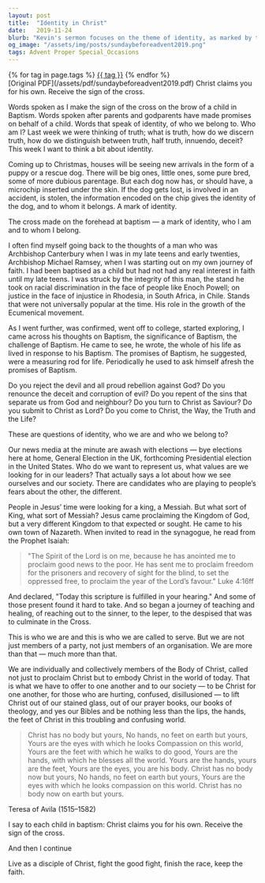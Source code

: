 ```yaml
---
layout: post
title:  "Identity in Christ"
date:   2019-11-24
blurb: "Kevin's sermon focuses on the theme of identity, as marked by the sign of the cross in baptism, and how it shapes our lives and responsibilities. He draws parallels between the identity given to us through Christ and the identity markers in our world, such as a dog's microchip. Kevin emphasizes the importance of embodying Christ in the world, serving others, and being Christ's hands, feet, and eyes on Earth, as inspired by Teresa of Avila."
og_image: "/assets/img/posts/sundaybeforeadvent2019.png"
tags: Advent Proper Special_Occasions
---    
```

<div class="tag-pills">
    {% for tag in page.tags %}
    <a href="{{ site.baseurl }}/tag/{{ tag | slugify }}" class="tag-pill">{{ tag }}</a>
    {% endfor %}
</div>
[Original PDF](/assets/pdf/sundaybeforeadvent2019.pdf)
Christ claims you for his own.
Receive the sign of the cross.

Words spoken as I make the sign of the cross on the brow of a child in Baptism. Words spoken after parents and godparents have made promises on behalf of a child. Words that speak of identity, of who we belong to. Who am I? Last week we were thinking of truth; what is truth, how do we discern truth, how do we distinguish between truth, half truth, innuendo, deceit? This week I want to think a bit about identity.

Coming up to Christmas, houses will be seeing new arrivals in the form of a puppy or a rescue dog. There will be big ones, little ones, some pure bred, some of more dubious parentage. But each dog now has, or should have, a microchip inserted under the skin. If the dog gets lost, is involved in an accident, is stolen, the information encoded on the chip gives the identity of the dog, and to whom it belongs. A mark of identity.

The cross made on the forehead at baptism — a mark of identity, who I am and to whom I belong.

I often find myself going back to the thoughts of a man who was Archbishop Canterbury when I was in my late teens and early twenties, Archbishop Michael Ramsey, when I was starting out on my own journey of faith. I had been baptised as a child but had not had any real interest in faith until my late teens. I was struck by the integrity of this man, the stand he took on racial discrimination in the face of people like Enoch Powell; on justice in the face of injustice in Rhodesia, in South Africa, in Chile. Stands that were not universally popular at the time. His role in the growth of the Ecumenical movement.

As I went further, was confirmed, went off to college, started exploring, I came across his thoughts on Baptism, the significance of Baptism, the challenge of Baptism. He came to see, he wrote, the whole of his life as lived in response to his Baptism. The promises of Baptism, he suggested, were a measuring rod for life. Periodically he used to ask himself afresh the promises of Baptism.

Do you reject the devil and all proud rebellion against God?
Do you renounce the deceit and corruption of evil?
Do you repent of the sins that separate us from God and neighbour?
Do you turn to Christ as Saviour?
Do you submit to Christ as Lord?
Do you come to Christ, the Way, the Truth and the Life?

These are questions of identity, who we are and who we belong to?

Our news media at the minute are awash with elections — bye elections here at home, General Election in the UK, forthcoming Presidential election in the United States. Who do we want to represent us, what values are we looking for in our leaders? That actually says a lot about how we see ourselves and our society. There are candidates who are playing to people’s fears about the other, the different.

People in Jesus’ time were looking for a king, a Messiah. But what sort of King, what sort of Messiah? Jesus came proclaiming the Kingdom of God, but a very different Kingdom to that expected or sought. He came to his own town of Nazareth. When invited to read in the synagogue, he read from the Prophet Isaiah:

> "The Spirit of the Lord is on me, because he has anointed me to proclaim good news to the poor. He has sent me to proclaim freedom for the prisoners and recovery of sight for the blind, to set the oppressed free, to proclaim the year of the Lord’s favour." Luke 4:16ff

And declared, "Today this scripture is fulfilled in your hearing." And some of those present found it hard to take. And so began a journey of teaching and healing, of reaching out to the sinner, to the leper, to the despised that was to culminate in the Cross.

This is who we are and this is who we are called to serve. But we are not just members of a party, not just members of an organisation. We are more than that — much more than that.

We are individually and collectively members of the Body of Christ, called not just to proclaim Christ but to embody Christ in the world of today. That is what we have to offer to one another and to our society — to be Christ for one another, for those who are hurting, confused, disillusioned — to lift Christ out of our stained glass, out of our prayer books, our books of theology, and yes our Bibles and be nothing less than the lips, the hands, the feet of Christ in this troubling and confusing world.

> Christ has no body but yours,
> No hands, no feet on earth but yours,
> Yours are the eyes with which he looks
> Compassion on this world,
> Yours are the feet with which he walks to do good,
> Yours are the hands, with which he blesses all the world.
> Yours are the hands, yours are the feet,
> Yours are the eyes, you are his body.
> Christ has no body now but yours,
> No hands, no feet on earth but yours,
> Yours are the eyes with which he looks
> compassion on this world.
> Christ has no body now on earth but yours.

Teresa of Avila (1515–1582)

I say to each child in baptism:
Christ claims you for his own.
Receive the sign of the cross.

And then I continue

Live as a disciple of Christ,
fight the good fight,
finish the race, keep the faith.
